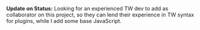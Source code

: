 **Update on Status:** Looking for an experienced TW dev to add as collaborator on this project, so they can lend their experience in TW syntax for plugins, while I add some base JavaScript.
